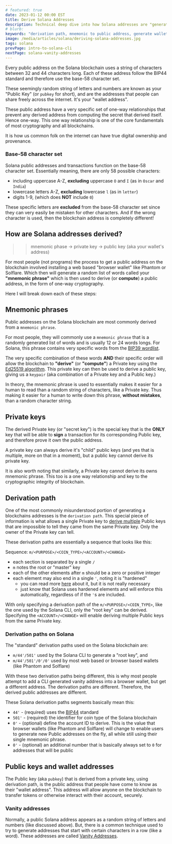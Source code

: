 ```yaml
---
# featured: true
date: 2023-01-12 00:00 EST
title: Derive Solana Addresses
description: Technical deep dive into how Solana addresses are "generated" for use on the blockchain. Mnemonic, to private key (with a derivation path), to public key.
# blurb:
keywords: "derivation path, mnemonic to public address, generate wallet address, vanity address"
image: /media/articles/solana/deriving-solana-addresses.jpg
tags: solana
prevPage: intro-to-solana-cli
nextPage: solana-vanity-addresses
---
```


Every public address on the Solana blockchain uses a string of characters between 32 and 44 characters long. Each of these address follow the BIP44 standard and therefore use the base-58 character set.

These seemingly random string of letters and numbers are known as your "Public Key" (or `pubkey` for short), and are the addresses that people can share freely across the internet. It's your "wallet address".

These public address have a very specific set of one-way relationships that prevent any derived address from computing the secret that derived itself. Hence one-way. This one way relationship is one of the core fundamentals of most cryptography and all blockchains.

It is how us common folk on the internet can have true digital ownership and provenance.

### Base-58 character set

Solana public addresses and transactions function on the base-58 character set. Essentially meaning, there are only 58 possible characters:

- including uppercase A-Z, **excluding** uppercase `O` and `I` (as in `Oscar` and `India`)
- lowercase letters A-Z, **excluding** lowercase `l` (as in `letter`)
- digits 1-9, (which does **NOT** include `0`)

These specific letters are **excluded** from the base-58 character set since they can very easily be mistaken for other characters. And if the wrong character is used, then the blockchain address is completely different!

## How are Solana addresses derived?

> > mnemonic phase -> private key -> public key (aka your wallet's address)

For most people (not programs) the process to get a public address on the blockchain involved installing a web based "browser wallet" like Phantom or Solflare. Which then will generate a random list of words called your **"mnemonic phrase"** which is then used to derive (or **compute**) a public address, in the form of one-way cryptography.

Here I will break down each of these steps:

## Mnemonic phrases

Public addresses on the Solana blockchain are most commonly derived from a `mnemonic phrase`.

For most people, they will commonly use a `mnemonic phrase` that is a randomly generated list of words and is usually 12 or 24 words longs. For Solana, this phrase contains very specific words from the [BIP39 wordlist](https://github.com/bitcoin/bips/blob/master/bip-0039/bip-0039-wordlists.md).

The very specific combination of these words **AND** their specific order will allow the blockchain to **"derive"** (or **"compute"**) a Private key using the [Ed25519 algorithm](https://en.wikipedia.org/wiki/EdDSA#Ed25519). This private key can then be used to derive a public key, giving us a `keypair` (aka combination of a Private key and a Public key.)

In theory, the mnemonic phrase is used to essentially makes it easier for a human to read than a random string of characters, like a Private key. Thus making it easier for a human to write down this phrase, **without mistakes**, than a random character string.

## Private keys

The derived Private key (or "secret key") is the special key that is the **ONLY** key that will be able to **sign** a transaction for its corresponding Public key, and therefore prove it own the public address.

A private key can always derive it's "child" public keys (and yes that is multiple, more on that in a moment), but a public key cannot derive its private key.

<div class="msg note text">
It is also worth noting that similarly, a Private key cannot derive its owns mnemonic phrase. This too is a one way relationship and key to the cryptographic integrity of blockchain.
</div>

## Derivation path

One of the most commonly misunderstood portion of generating a blockchains addresses is the `derivation path`. This special piece of information is what allows a single Private key to [derive multiple](https://docs.solana.com/wallet-guide/paper-wallet#hierarchical-derivation) Public keys that are impossible to tell they came from the same Private key. Only the owner of the Private key can tell.

These derivation paths are essentially a sequence that looks like this:

Sequence: `m/<PURPOSE>/<COIN_TYPE>/<ACCOUNT>/<CHANGE>`

- each section is separated by a single `/`
- `m` notes the root or "master" key
- each of the other elements after `m` should be a zero or positive integer
- each element may also end in a single `'`, noting it is "hardened"
  - you can read more [here](https://github.com/satoshilabs/slips/blob/master/slip-0010.md) about it, but it is not really necessary
  - just know that Solana uses hardened elements and will enforce this automatically, regardless of if the `'`s are included.

With only specifying a derivation path of the `m/<PURPOSE>/<COIN_TYPE>`, like the one used by the Solana CLI, only the "root key" can be derived. Specifying the `<ACCOUNT>/<CHANGE>` will enable deriving multiple Public keys from the same Private key.

### Derivation paths on Solana

The "standard" derivation paths used on the Solana blockchain are:

- `m/44'/501'` used by the Solana CLI to generate a "root key", and
- `m/44'/501'/0'/0'` used by most web based or browser based wallets (like Phantom and Solflare)

<div class="msg note text">
With these two derivation paths being different, this is why most people attempt to add a CLI generated vanity address into a browser wallet, but get a different address. The derivation paths are different. Therefore, the derived public addresses are different.
</div>

These Solana derivation paths segments basically mean this:

- `44'` - (required) uses the [BIP44](https://github.com/bitcoin/bips/blob/master/bip-0044.mediawiki) standard
- `501'` - (required) the identifier for coin type of the Solana blockchain
- `0'` - (optional) define the account ID to derive. This is the value that browser wallets (like Phantom and Solflare) will change to enable users to generate new Public addresses on the fly, all while still using their single mnemonic phrase.
- `0'` - (optional) an additional number that is basically always set to `0` for addresses that will be public

## Public keys and wallet addresses

The Public key (aka `pubkey`) that is derived from a private key, using derivation path, is the public address that people have come to know as their "wallet address". This address will allow anyone on the blockchain to transfer tokens or otherwise interact with their account, securely.

### Vanity addresses

Normally, a public Solana address appears as a random string of letters and numbers (like discussed above). But, there is a common technique used to try to generate addresses that start with certain characters in a row (like a word). These addresses are called [Vanity Addresses](./solana-vanity-addresses.md).
